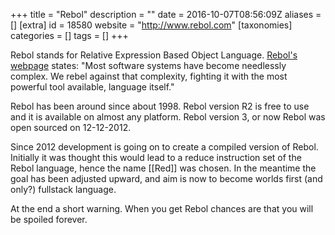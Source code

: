 +++
title = "Rebol"
description = ""
date = 2016-10-07T08:56:09Z
aliases = []
[extra]
id = 18580
website = "http://www.rebol.com"
[taxonomies]
categories = []
tags = []
+++

Rebol stands for Relative Expression Based Object Language.
[Rebol's webpage](http://www.rebol.com) states:
"Most software systems have become needlessly complex.
We rebel against that complexity,
fighting it with the most powerful tool available, language itself."

Rebol has been around since about 1998.
Rebol version R2 is free to use and it is available on almost any platform.
Rebol version 3, or now Rebol was open sourced on 12-12-2012.

Since 2012 development is going on to create a compiled version of Rebol.
Initially it was thought
this would lead to a reduce instruction set of the Rebol language,
hence the name [[Red]] was chosen.
In the meantime the goal has been adjusted upward,
and aim is now to become worlds first (and only?) fullstack language.

At the end a short warning.
When you get Rebol chances are that you will be spoiled forever.
